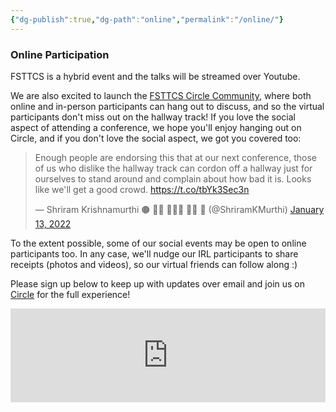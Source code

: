 ```yaml
---
{"dg-publish":true,"dg-path":"online","permalink":"/online/"}
---
```


### Online Participation

FSTTCS is a hybrid event and the talks will be streamed over Youtube. 

We are also excited to launch the [FSTTCS Circle Community](https://fsttcs.circle.so/join?invitation_token=ce1adca3a34dec8f43b0aff9979d14cdbf2a87fe-57e8f55d-c416-40c5-90d0-7e2b46ee5de2), where both online and in-person participants can hang out to discuss, and so the virtual participants don't miss out on the hallway track! If you love the social aspect of attending a conference, we hope you'll enjoy hanging out on Circle, and if you don't love the social aspect, we got you covered too:

<blockquote class="twitter-tweet"><p lang="en" dir="ltr">Enough people are endorsing this that at our next conference, those of us who dislike the hallway track can cordon off a hallway just for ourselves to stand around and complain about how bad it is. Looks like we&#39;ll get a good crowd. <a href="https://t.co/tbYk3Sec3n">https://t.co/tbYk3Sec3n</a></p>&mdash; Shriram Krishnamurthi 🟤 🏴‍☠️ 👨🏽‍🏫 🚴‍♂️ 🏏 (@ShriramKMurthi) <a href="https://twitter.com/ShriramKMurthi/status/1481658852705714178?ref_src=twsrc%5Etfw">January 13, 2022</a></blockquote> <script async src="https://platform.twitter.com/widgets.js" charset="utf-8"></script>

To the extent possible, some of our social events may be open to online participants too. In any case, we'll nudge our IRL participants to share receipts (photos and videos), so our virtual friends can follow along :)

Please sign up below to keep up with updates over email and join us on [Circle](https://fsttcs.circle.so/join?invitation_token=ce1adca3a34dec8f43b0aff9979d14cdbf2a87fe-57e8f55d-c416-40c5-90d0-7e2b46ee5de2) for the full experience!

<iframe style="border:none;width:100%;" id="fsttcs-online-awwgrw" src="https://opnform.com/forms/fsttcs-online-awwgrw"></iframe><script type="text/javascript" onload="initEmbed('fsttcs-online-awwgrw')" src="https://opnform.com/widgets/iframe.min.js"></script>